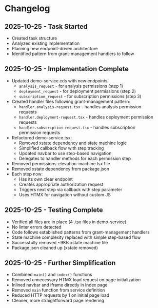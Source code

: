 # Changelog

## 2025-10-25 - Task Started
- Created task structure
- Analyzed existing implementation
- Planning new endpoint-driven architecture
- Identified pattern from grant-management handlers to follow

## 2025-10-25 - Implementation Complete
- Updated demo-service.cds with new endpoints:
  - `analysis_request` - for analysis permissions (step 1)
  - `deployment_request` - for deployment permissions (step 2)
  - `subscription_request` - for subscription permissions (step 3)
- Created handler files following grant-management pattern:
  - `handler.analysis-request.tsx` - handles analysis permission requests
  - `handler.deployment-request.tsx` - handles deployment permission requests
  - `handler.subscription-request.tsx` - handles subscription permission requests
- Refactored demo-service.tsx:
  - Removed xstate dependency and state machine logic
  - Simplified callback flow with step tracking
  - Updated navbar to use step-based navigation
  - Delegates to handler methods for each permission step
- Removed permissions-elevation-machine.tsx file
- Removed xstate dependency from package.json
- Each step now:
  - Has its own clear endpoint
  - Creates appropriate authorization request
  - Triggers next step via callback with step parameter
  - Uses HTMX for navigation without custom JS

## 2025-10-25 - Testing Complete
- Verified all files are in place (4 .tsx files in demo-service)
- No linter errors detected
- Code follows established patterns from grant-management handlers
- State machine complexity replaced with simple step-based flow
- Successfully removed ~9KB xstate machine file
- Package.json cleaned up (xstate removed)

## 2025-10-25 - Further Simplification
- Combined `main()` and `index()` functions
- Removed unnecessary HTMX load request on page initialization
- Inlined navbar and iframe directly in index page
- Removed `main` function from service definition
- Reduced HTTP requests by 1 on initial page load
- Cleaner, more straightforward page rendering
